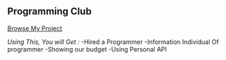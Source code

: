 ## Programming Club
[Browse My Project](https://www.example.com)

*Using This, You will Get :*
-Hired a Programmer 
-Information Individual Of programmer
-Showing our budget
-Using Personal API